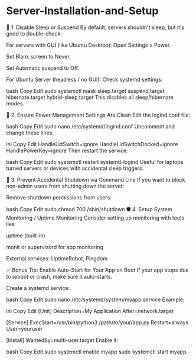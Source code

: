# Server-Installation-and-Setup

🔧 1. Disable Sleep or Suspend
By default, servers shouldn't sleep, but it's good to double-check:

For servers with GUI (like Ubuntu Desktop):
Open Settings > Power.

Set Blank screen to Never.

Set Automatic suspend to Off.

For Ubuntu Server (headless / no GUI):
Check systemd settings:

bash
Copy
Edit
sudo systemctl mask sleep.target suspend.target hibernate.target hybrid-sleep.target
This disables all sleep/hibernate modes.

🔌 2. Ensure Power Management Settings Are Clean
Edit the logind.conf file:

bash
Copy
Edit
sudo nano /etc/systemd/logind.conf
Uncomment and change these lines:

ini
Copy
Edit
HandleLidSwitch=ignore
HandleLidSwitchDocked=ignore
HandlePowerKey=ignore
Then restart the service:

bash
Copy
Edit
sudo systemctl restart systemd-logind
Useful for laptops turned servers or devices with accidental sleep triggers.

🧠 3. Prevent Accidental Shutdown via Command Line
If you want to block non-admin users from shutting down the server:

Remove shutdown permissions from users:

bash
Copy
Edit
sudo chmod 700 /sbin/shutdown
🛡️ 4. Setup System Monitoring / Uptime Monitoring
Consider setting up monitoring with tools like:

uptime (built-in)

monit or supervisord for app monitoring

External services: UptimeRobot, Pingdom

✅ Bonus Tip: Enable Auto-Start for Your App on Boot
If your app stops due to reboot or crash, make sure it auto-starts:

Create a systemd service:

bash
Copy
Edit
sudo nano /etc/systemd/system/myapp.service
Example:

ini
Copy
Edit
[Unit]
Description=My Application
After=network.target

[Service]
ExecStart=/usr/bin/python3 /path/to/your/app.py
Restart=always
User=youruser

[Install]
WantedBy=multi-user.target
Enable it:

bash
Copy
Edit
sudo systemctl enable myapp
sudo systemctl start myapp
